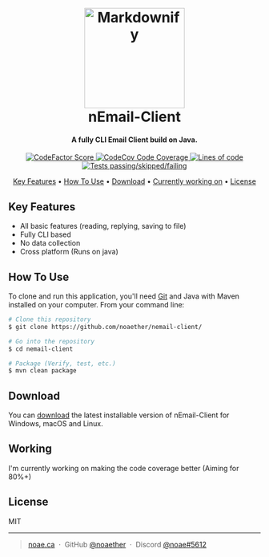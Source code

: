 <h1 align="center">
  <br>
  <a href="https://github.com/noaether/nemail-client"><img src="https://cdn.noae.ca/files/nemail-logo.png" alt="Markdownify" width="200"></a>
  <br>
  nEmail-Client
  <br>
</h1>

<h4 align="center">A fully CLI Email Client build on Java.</h4>

<p align="center">
  <a href="https://www.codefactor.io/repository/github/noaether/nemail-client">
    <img src="https://www.codefactor.io/repository/github/noaether/nemail-client/badge?style=for-the-badge"
         alt="CodeFactor Score">
  </a>
  <a href="https://img.shields.io/codecov/c/github/noaether/nemail-client?style=for-the-badge">
    <img src="https://img.shields.io/codecov/c/github/noaether/nemail-client?style=for-the-badge"
         alt="CodeCov Code Coverage">
  </a>
  <a href="https://img.shields.io/tokei/lines/github/noaether/nemail-client?style=for-the-badge">
      <img src="https://img.shields.io/tokei/lines/github/noaether/nemail-client?style=for-the-badge"
           alt="Lines of code">
  </a>
  <a href="https://gist.githubusercontent.com/noaether/97da96712e6943076ea2213ed504009c/raw/5ab55a521c7502f65a575e3ebe7c89811f641c24/badge.svg">
    <img src="https://gist.githubusercontent.com/noaether/97da96712e6943076ea2213ed504009c/raw/5ab55a521c7502f65a575e3ebe7c89811f641c24/badge.svg"
         alt="Tests passing/skipped/failing">
  </a>
</p>

<p align="center">
  <a href="#key-features">Key Features</a> •
  <a href="#how-to-use">How To Use</a> •
  <a href="#download">Download</a> •
  <a href="#working">Currently working on</a> •
  <a href="#license">License</a>
</p>

## Key Features

* All basic features (reading, replying, saving to file)
* Fully CLI based
* No data collection
* Cross platform (Runs on java)

## How To Use

To clone and run this application, you'll need [Git](https://git-scm.com) and Java with Maven installed on your computer. From your command line:

```bash
# Clone this repository
$ git clone https://github.com/noaether/nemail-client/

# Go into the repository
$ cd nemail-client

# Package (Verify, test, etc.)
$ mvn clean package
```

## Download

You can [download](https://github.com/noaether/nemail-client/releases) the latest installable version of nEmail-Client for Windows, macOS and Linux.

## Working

I'm currently working on making the code coverage better (Aiming for 80%+)

## License

MIT

---

> [noae.ca](https://noae.ca) &nbsp;&middot;&nbsp;
> GitHub [@noaether](https://github.com/noaether) &nbsp;&middot;&nbsp;
> Discord [@noae#5612](https://discord.com/)

